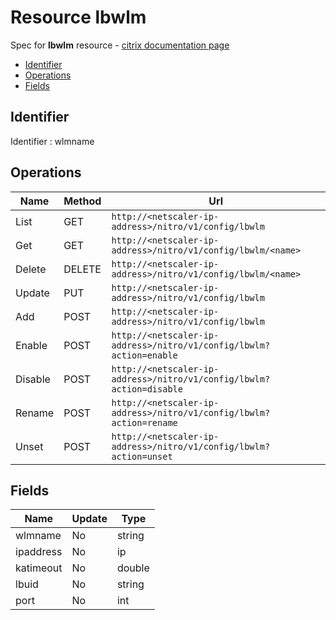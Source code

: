 # Resource lbwlm

Spec for **lbwlm** resource - [citrix documentation page](https://developer-docs.citrix.com/projects/netscaler-nitro-api/en/12.0/configuration/load-balancing/lbwlm/lbwlm/)

- [Identifier](#identifier)
- [Operations](#operations)
- [Fields](#fields)

## Identifier

Identifier : wlmname

## Operations

| Name | Method | Url |
|----|----|----|
| List | GET | `http://<netscaler-ip-address>/nitro/v1/config/lbwlm` |
| Get | GET | `http://<netscaler-ip-address>/nitro/v1/config/lbwlm/<name>` |
| Delete | DELETE | `http://<netscaler-ip-address>/nitro/v1/config/lbwlm/<name>` |
| Update | PUT | `http://<netscaler-ip-address>/nitro/v1/config/lbwlm` |
| Add | POST | `http://<netscaler-ip-address>/nitro/v1/config/lbwlm` |
| Enable | POST | `http://<netscaler-ip-address>/nitro/v1/config/lbwlm?action=enable` |
| Disable | POST | `http://<netscaler-ip-address>/nitro/v1/config/lbwlm?action=disable` |
| Rename | POST | `http://<netscaler-ip-address>/nitro/v1/config/lbwlm?action=rename` |
| Unset | POST | `http://<netscaler-ip-address>/nitro/v1/config/lbwlm?action=unset` |

## Fields

| Name | Update | Type |
|----|----|----|
| wlmname | No | string |
| ipaddress | No | ip |
| katimeout | No | double |
| lbuid | No | string |
| port | No | int |

